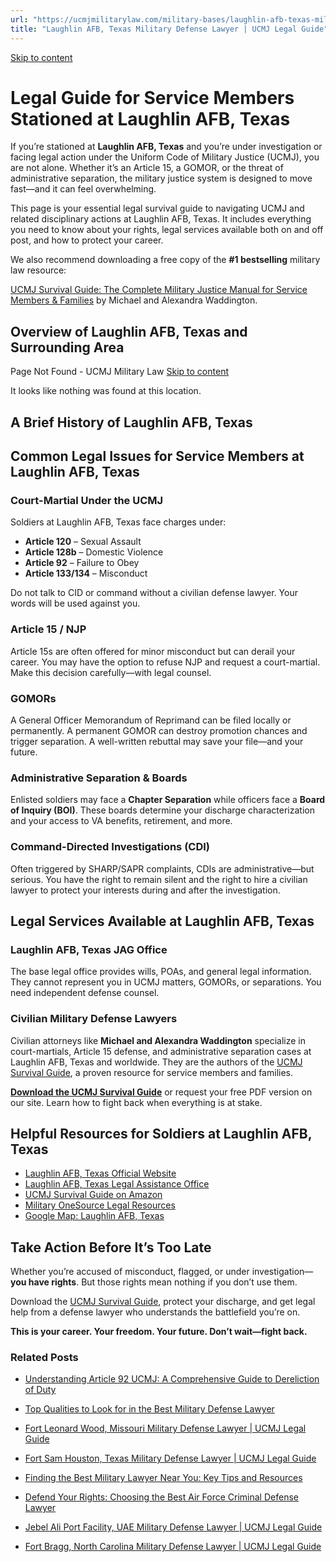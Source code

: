 ```yaml
---
url: "https://ucmjmilitarylaw.com/military-bases/laughlin-afb-texas-military-defense-lawyer-ucmj-legal-guide/"
title: "Laughlin AFB, Texas Military Defense Lawyer | UCMJ Legal Guide"
---
```


[Skip to content](https://ucmjmilitarylaw.com/military-bases/laughlin-afb-texas-military-defense-lawyer-ucmj-legal-guide/#content)

# Legal Guide for Service Members Stationed at Laughlin AFB, Texas

If you’re stationed at **Laughlin AFB, Texas** and you’re under investigation or facing legal action under the Uniform Code of Military Justice (UCMJ), you are not alone. Whether it’s an Article 15, a GOMOR, or the threat of administrative separation, the military justice system is designed to move fast—and it can feel overwhelming.

This page is your essential legal survival guide to navigating UCMJ and related disciplinary actions at Laughlin AFB, Texas. It includes everything you need to know about your rights, legal services available both on and off post, and how to protect your career.

We also recommend downloading a free copy of the **#1 bestselling** military law resource:

[UCMJ Survival Guide: The Complete Military Justice Manual for Service Members & Families](https://www.amazon.com/dp/B0FCDD3B2Z) by Michael and Alexandra Waddington.

## Overview of Laughlin AFB, Texas and Surrounding Area

Page Not Found - UCMJ Military Law [Skip to content](https://ucmjmilitarylaw.com/military-bases/laughlin-afb-texas-military-defense-lawyer-ucmj-legal-guide/%7Blocation7#content)

It looks like nothing was found at this location.

## A Brief History of Laughlin AFB, Texas

## Common Legal Issues for Service Members at Laughlin AFB, Texas

### Court-Martial Under the UCMJ

Soldiers at Laughlin AFB, Texas face charges under:

- **Article 120** – Sexual Assault
- **Article 128b** – Domestic Violence
- **Article 92** – Failure to Obey
- **Article 133/134** – Misconduct

Do not talk to CID or command without a civilian defense lawyer. Your words will be used against you.

### Article 15 / NJP

Article 15s are often offered for minor misconduct but can derail your career. You may have the option to refuse NJP and request a court-martial. Make this decision carefully—with legal counsel.

### GOMORs

A General Officer Memorandum of Reprimand can be filed locally or permanently. A permanent GOMOR can destroy promotion chances and trigger separation. A well-written rebuttal may save your file—and your future.

### Administrative Separation & Boards

Enlisted soldiers may face a **Chapter Separation** while officers face a **Board of Inquiry (BOI)**. These boards determine your discharge characterization and your access to VA benefits, retirement, and more.

### Command-Directed Investigations (CDI)

Often triggered by SHARP/SAPR complaints, CDIs are administrative—but serious. You have the right to remain silent and the right to hire a civilian lawyer to protect your interests during and after the investigation.

## Legal Services Available at Laughlin AFB, Texas

### Laughlin AFB, Texas JAG Office

The base legal office provides wills, POAs, and general legal information. They cannot represent you in UCMJ matters, GOMORs, or separations. You need independent defense counsel.

### Civilian Military Defense Lawyers

Civilian attorneys like **Michael and Alexandra Waddington** specialize in court-martials, Article 15 defense, and administrative separation cases at Laughlin AFB, Texas and worldwide. They are the authors of the [UCMJ Survival Guide](https://www.amazon.com/dp/B0FCDD3B2Z), a proven resource for service members and families.

**[Download the UCMJ Survival Guide](https://www.amazon.com/dp/B0FCDD3B2Z)** or request your free PDF version on our site. Learn how to fight back when everything is at stake.

## Helpful Resources for Soldiers at Laughlin AFB, Texas

- [Laughlin AFB, Texas Official Website](https://ucmjmilitarylaw.com/military-bases/laughlin-afb-texas-military-defense-lawyer-ucmj-legal-guide/%7Blocation12%7D)
- [Laughlin AFB, Texas Legal Assistance Office](https://ucmjmilitarylaw.com/military-bases/laughlin-afb-texas-military-defense-lawyer-ucmj-legal-guide/%7Blocation13%7D)
- [UCMJ Survival Guide on Amazon](https://www.amazon.com/dp/B0FCDD3B2Z)
- [Military OneSource Legal Resources](https://www.militaryonesource.mil/legal/)
- [Google Map: Laughlin AFB, Texas](https://ucmjmilitarylaw.com/military-bases/laughlin-afb-texas-military-defense-lawyer-ucmj-legal-guide/%7Blocation14%7D)

## Take Action Before It’s Too Late

Whether you’re accused of misconduct, flagged, or under investigation— **you have rights**. But those rights mean nothing if you don’t use them.

Download the [UCMJ Survival Guide](https://www.amazon.com/dp/B0FCDD3B2Z), protect your discharge, and get legal help from a defense lawyer who understands the battlefield you’re on.

**This is your career. Your freedom. Your future. Don’t wait—fight back.**

### Related Posts

- [Understanding Article 92 UCMJ: A Comprehensive Guide to Dereliction of Duty](https://ucmjmilitarylaw.com/article-92-ucmj-dereliction-of-duty/)
- [Top Qualities to Look for in the Best Military Defense Lawyer](https://ucmjmilitarylaw.com/best-military-defense-lawyer/)
- [Fort Leonard Wood, Missouri Military Defense Lawyer \| UCMJ Legal Guide](https://ucmjmilitarylaw.com/fort-leonard-wood-missouri-military-defense-lawyer-ucmj-legal-guide/)
- [Fort Sam Houston, Texas Military Defense Lawyer \| UCMJ Legal Guide](https://ucmjmilitarylaw.com/fort-sam-houston-texas-military-defense-lawyer-ucmj-legal-guide/)

- [Finding the Best Military Lawyer Near You: Key Tips and Resources](https://ucmjmilitarylaw.com/military-lawyer-near-me/)
- [Defend Your Rights: Choosing the Best Air Force Criminal Defense Lawyer](https://ucmjmilitarylaw.com/air-force-criminal-defense-lawyer/)
- [Jebel Ali Port Facility, UAE Military Defense Lawyer \| UCMJ Legal Guide](https://ucmjmilitarylaw.com/jebel-ali-port-facility-uae-military-defense-lawyer-ucmj-legal-guide/)
- [Fort Bragg, North Carolina Military Defense Lawyer \| UCMJ Legal Guide](https://ucmjmilitarylaw.com/fort-bragg-north-carolina-military-defense-lawyer-ucmj-legal-guide/)